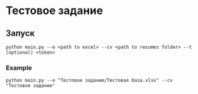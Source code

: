# Тестовое задание

## Запуск

```
python main.py --e <path to excel> --cv <path to resumes folder> --t [optional] <token>
```

### Example
```
python main.py --e "Тестовое задание/Тестовая база.xlsx" --cv "Тестовое задание"
```